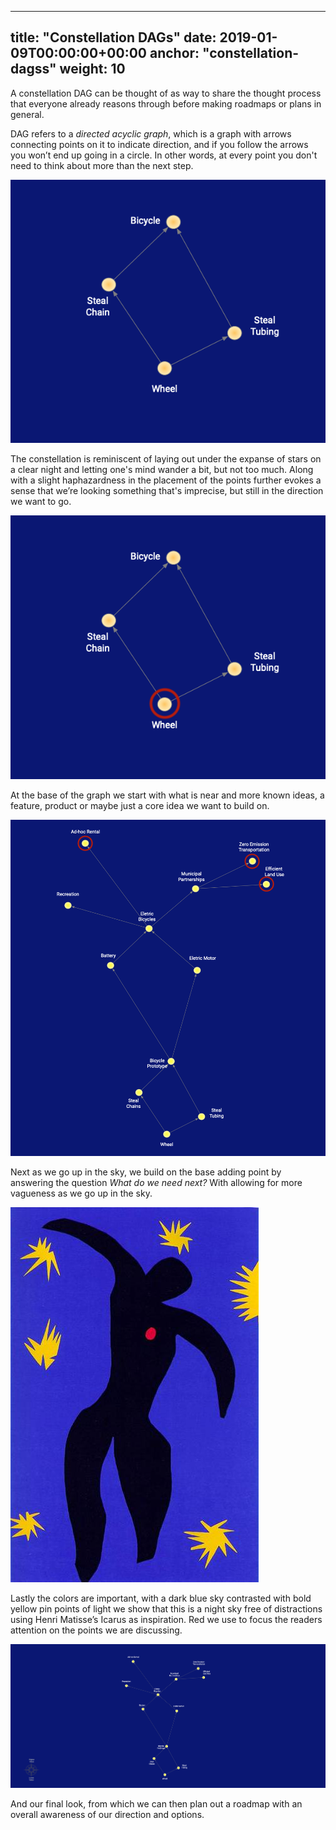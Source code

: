 

---
title: "Constellation DAGs"
date: 2019-01-09T00:00:00+00:00
anchor: "constellation-dagss"
weight: 10
---

A constellation DAG can be thought of as way to share the thought process that everyone already reasons through before making roadmaps or plans in general.

DAG refers to a *directed acyclic graph*, which is a graph with arrows connecting points on it to indicate direction, and if you follow the arrows you won’t end up going in a circle. In other words, at every point you don't need to think about more than the next step.

![](images/constellation-dags-1.png)

The constellation is reminiscent of laying out under the expanse of stars on a clear night and letting one's mind wander a bit, but not too much. Along with a slight haphazardness in the placement of the points further evokes a sense that we’re looking something that's imprecise, but still in the direction we want to go.

![](images/constellation-dags-2.png)

At the base of the graph we start with what is near and more known ideas, a feature, product or maybe just a core idea we want to build on.

![](images/constellation-dags-3.png)

Next as we go up in the sky, we build on the base adding point by answering the question *What do we need next?* With allowing for more vagueness as we go up in the sky.

![](images/icarus-1944.jpg)

Lastly the colors are important, with a dark blue sky contrasted with bold yellow pin points of light we show that this is a night sky free of distractions using Henri Matisse’s Icarus as inspiration. Red we use to focus the readers attention on the points we are discussing. 

![](images/constellation-dags-4.png)

And our final look, from which we can then plan out a roadmap    with an overall awareness of our direction and options. 